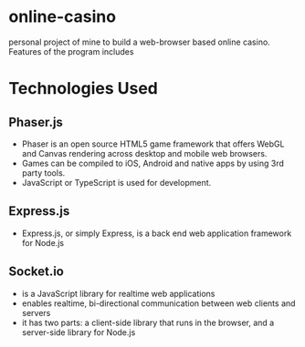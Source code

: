 # online-casino
personal project of mine to build a web-browser based online casino. Features of the program includes

# Technologies Used

## Phaser.js
- Phaser is an open source HTML5 game framework that offers WebGL and Canvas rendering across desktop and mobile web browsers. 
- Games can be compiled to iOS, Android and native apps by using 3rd party tools. 
- JavaScript or TypeScript is used for development.

## Express.js
- Express.js, or simply Express, is a back end web application framework for Node.js

## Socket.io
- is a JavaScript library for realtime web applications 
- enables realtime, bi-directional communication between web clients and servers
- it has two parts: a client-side library that runs in the browser, and a server-side library for Node.js